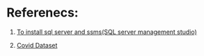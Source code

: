 # Referenecs:

1. [To install sql server and ssms(SQL server management studio)](https://youtu.be/iaUXjTL_F9U?feature=shared)

2. [Covid Dataset](https://github.com/owid/covid-19-data/blob/master/public/data/owid-covid-data.csv)



